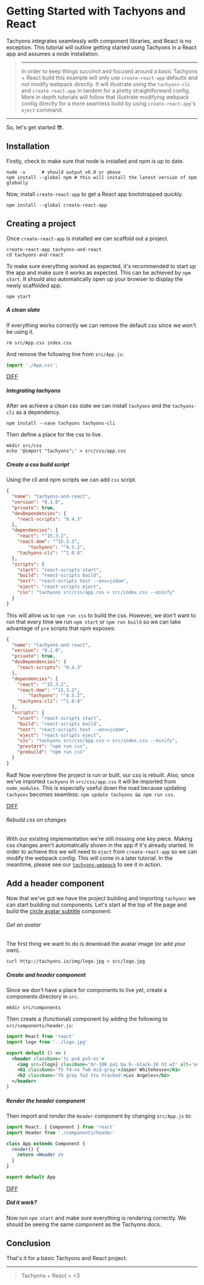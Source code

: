 # Getting Started with Tachyons and React

Tachyons integrates seamlessly with component libraries, and React is no exception.
This tutorial will outline getting started using Tachyons in a React app and assumes a node installation.

> ***
> In order to keep things succinct and focused around a basic Tachyons + React build this example will only use `create-react-app` defaults and not modify webpack directly.
> It will illustrate using the `tachyons-cli` and `create-react-app` in tandem for a pretty straightforward config.
> More in depth tutorials will follow that illustrate modifying webpack config directly for a more seamless build by using `create-react-app`'s `eject` command.
***

So, let's get started :sunglasses:.

## Installation

Firstly, check to make sure that node is installed and npm is up to date.

```
node -v      # should output v6.0 or above
npm install --global npm # this will install the latest version of npm globally
```

Now, install `create-react-app` to get a React app bootstrapped quickly.

```
npm install --global create-react-app
```

## Creating a project

Once `create-react-app` is installed we can scaffold out a project.

```
create-react-app tachyons-and-react
cd tachyons-and-react
```

To make sure everything worked as expected, it's recommended to start up the app and make sure it works as expected.
This can be achieved by `npm start`.
It should also automatically open up your browser to display the newly scaffolded app.

```
npm start
```

##### A clean slate

If everything works correctly we can remove the default css since we won't be using it.

```
rm src/App.css index.css
```

And remove the following line from `src/App.js`:

```jsx
import './App.css';
```

[DIFF](https://github.com/johnotander/tachyons-and-react/commit/d5f6762683556b1ce3aa706341596ea55cfbd724)

##### Integrating tachyons

After we achieve a clean css slate we can install `tachyons` and the `tachyons-cli` as a dependency.

```
npm install --save tachyons tachyons-cli
```

Then define a place for the css to live.

```
mkdir src/css
echo '@import "tachyons";' > src/css/app.css
```

##### Create a css build script

Using the cli and npm scripts we can add `css` script.

```json
{
  "name": "tachyons-and-react",
  "version": "0.1.0",
  "private": true,
  "devDependencies": {
    "react-scripts": "0.4.3"
  },
  "dependencies": {
    "react": "^15.3.2",
    "react-dom": "^15.3.2",
		"tachyons": "^4.5.2",
    "tachyons-cli": "^1.0.8"
  },
  "scripts": {
    "start": "react-scripts start",
    "build": "react-scripts build",
    "test": "react-scripts test --env=jsdom",
    "eject": "react-scripts eject",
    "css": "tachyons src/css/app.css > src/index.css --minify"
  }
}
```

This will allow us to `npm run css` to build the css.
However, we don't want to run that every time we run `npm start` or `npm run build` so we can take advantage of `pre` scripts that npm exposes:

```json
{
  "name": "tachyons-and-react",
  "version": "0.1.0",
  "private": true,
  "devDependencies": {
    "react-scripts": "0.4.3"
  },
  "dependencies": {
    "react": "^15.3.2",
    "react-dom": "^15.3.2",
		"tachyons": "^4.5.2",
    "tachyons-cli": "^1.0.8"
  },
  "scripts": {
    "start": "react-scripts start",
    "build": "react-scripts build",
    "test": "react-scripts test --env=jsdom",
    "eject": "react-scripts eject",
    "css": "tachyons src/css/app.css > src/index.css --minify",
    "prestart": "npm run css",
    "prebuild": "npm run css"
  }
}
```

Rad! Now everytime the project is run or built, our css is rebuilt.
Also, since we've imported `tachyons` in `src/css/app.css` it will be imported from `node_modules`.
This is especially useful down the road because updating `tachyons` becomes seamless: `npm update tachyons && npm run css`.

[DIFF](https://github.com/johnotander/tachyons-and-react/commit/22deea9bc5cf9fcb8fed7bd68629c3d67e9b17f7)

###### Rebuild css on changes

With our existing implementation we're still missing one key piece.
Making css changes aren't automatically shown in the app if it's already started.
In order to achieve this we will need to `eject` from `create-react-app` so we can modify the webpack config.
This will come in a later tutorial.
In the meantime, please see our [`tachyons-webpack`](https://github.com/tachyons-css/tachyons-webpack) to see it in action.

## Add a header component

Now that we've got we have the project building and importing `tachyons` we can start building out components.
Let's start at the top of the page and build the [circle avatar subtitle](http://tachyons.io/components/headers/circle-avatar-title-subtitle/) component.

###### Get an avatar

The first thing we want to do is download the avatar image (or add your own).

```
curl http://tachyons.io/img/logo.jpg > src/logo.jpg
```

##### Create and header component

Since we don't have a place for components to live yet, create a components directory in `src`.

```
mkdir src/components
```

Then create a (functional) component by adding the following to `src/components/header.js`:

```jsx
import React from 'react'
import logo from '../logo.jpg'

export default () => (
  <header className='tc pv4 pv5-ns'>
    <img src={logo} className='br-100 pa1 ba b--black-10 h3 w3' alt='avatar' />
    <h1 className='f5 f4-ns fw6 mid-gray'>Jasper Whitehouse</h1>
    <h2 className='f6 gray fw2 ttu tracked'>Los Angeles</h2>
  </header>
)
```

##### Render the header component

Then import and render the `Header` component by changing `src/App.js` to:

```jsx
import React, { Component } from 'react'
import Header from './components/header'

class App extends Component {
  render() {
    return <Header />
  }
}

export default App
```

[DIFF](https://github.com/johnotander/tachyons-and-react/commit/2d7b2f85ea3564d1b5c4b4827678b9ad00d4de0c)

##### Did it work?

Now run `npm start` and make sure everything is rendering correctly.
We should be seeing the same component as the Tachyons docs.

## Conclusion

That's it for a basic Tachyons and React project.

***

> Tachyons + React = <3
